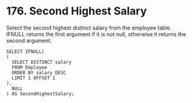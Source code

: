 # 176. Second Highest Salary

Select the second highest distinct salary from the employee table.  
IFNULL returns the first argument if it is not null, otherwise it returns the second argument.  

```
SELECT IFNULL(
(
  SELECT DISTINCT salary
  FROM Employee
  ORDER BY salary DESC
  LIMIT 1 OFFSET 1
),
  NULL
) AS SecondHighestSalary;
```